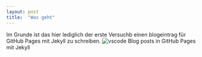 ```yaml
---
layout: post
title:  "Was geht"
---
```


Im Grunde ist das hier lediglich der erste  Versuchb einen blogeintrag für GitHub Pages mit Jekyll zu schreiben.
![vscode](https://source.unsplash.com/800x250/?vscode)
Blog posts in GitHub Pages mit Jekyll
